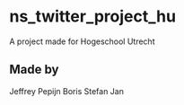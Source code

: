 # ns_twitter_project_hu
A project made for Hogeschool Utrecht
## Made by
Jeffrey
Pepijn
Boris
Stefan
Jan